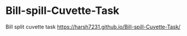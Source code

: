 # Bill-spill-Cuvette-Task
Bill split cuvette task
https://harsh7231.github.io/Bill-spill-Cuvette-Task/
